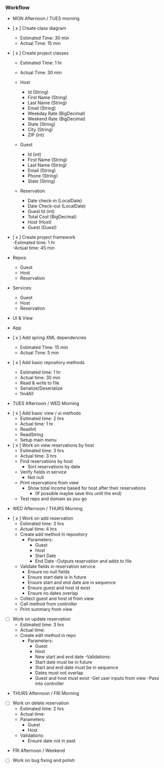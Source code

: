 ### Workflow  
  
* MON Afternoon / TUES morning

- [ x ] Create class diagram
  - Estimated Time: 30 min
  - Actual Time: 15 min

- [ x ] Create project classes   
   - Estimated Time: 1 hr
  - Actual Time: 30 min
  - Host
    - Id (String)
    - First Name (String)
    - Last Name (String)
    - Email (String)
    - Weekday Rate (BigDecimal)
    - Weekend Rate (BigDecimal)
    - State (String)
    - City (String)
    - ZIP (int)
    
  - Guest  
    - Id (int)
    - First Name (String)
    - Last Name (String)
    - Email (String)
    - Phone (String)
    - State (String)
  - Reservation
    - Date check-in (LocalDate)
    - Date Check-out (LocalDate)
    - Guest Id (int)
    - Total Cost (BigDecimal)
    - Host (Host)
    - Guest (Guest)
- [ x ] Create project framework  
  -Estimated time: 1 hr  
  -Actual time: 45 min
- Repos:
  - Guest   
  - Host 
  - Reservation 
- Services:
  - Guest
  - Host
  - Reservation
- UI & View  
- App  
- [ x ] Add spring XML dependencies
  - Estimated Time: 15 min
  - Actual Time:  5 min
- [ x ] Add basic repository methods
  - Estimated time: 1 hr
  - Actual time: 30 min
  - Read & write to file
  - Serialize/Deserialize
  - findAll
  
* TUES Afternoon / WED Morning
- [ x ] Add basic view / ui methods
  - Estimated time: 2 hrs
  - Actual time:  1 hr
  - ReadInt
  - ReadString
  - Setup main menu
- [ x ] Work on view reservations by host
  - Estimated time: 3 hrs
  - Actual time: 3 hrs
  - Find reservations by host
    - Sort reservations by date
  - Verify fields in service
    - Not null
  - Print reservations from view 
    - Show total income based for host after their reservations
      - (If possible maybe save this until the end)  
  - Test repo and domain as you go  

* WED Afternoon / THURS Morning
- [ x ] Work on add reservation  
  - Estimated time: 3 hrs
  - Actual time: 4 hrs
  - Create add method in repository
    - Parameters:
      - Guest 
      - Host 
      - Start Date
      - End Date
    -Outputs reservation and adds to file
  - Validate fields in reservation service
    - Ensure no null fields
    - Ensure start date is in future
    - Ensure start and end date are in sequence
    - Ensure guest and host id exist
    - Ensure no dates overlap
  - Collect guest and host id from view
  - Call method from controller
  - Print summary from view
- [ ] Work on update reservation
  - Estimated time: 3 hrs
  - Actual time: 
  - Create edit method in repo
    - Parameters:
      - Guest
      - Host
      - New start and end date
  -Validations:
      - Start date must be in future
      - Start and end date must be in sequence
      - Dates must not overlap
      - Guest and host must exist
  -Get user inputs from view
  -Pass into controller

* THURS Afternoon / FRI Morning  
- [ ] Work on delete reservation
  - Estimated time: 2 hrs
  - Actual time:  
  - Parameters:
    - Guest
    - Host
  - Validations:
    - Ensure date not in past
  
* FRI Afternoon / Weekend  
- [ ] Work on bug fixing and polish
